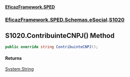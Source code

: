 #### [EficazFramework.SPED](EficazFrameworkSPED.md 'EficazFramework SPED')
### [EficazFramework.SPED.Schemas.eSocial](EficazFramework.SPED.Schemas.eSocial.md 'EficazFramework.SPED.Schemas.eSocial').[S1020](EficazFramework.SPED.Schemas.eSocial/S1020.md 'EficazFramework.SPED.Schemas.eSocial.S1020')

## S1020.ContribuinteCNPJ() Method

```csharp
public override string ContribuinteCNPJ();
```

#### Returns
[System.String](https://docs.microsoft.com/en-us/dotnet/api/System.String 'System.String')